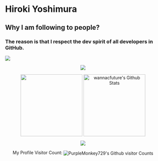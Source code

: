 # Hiroki Yoshimura
## Why I am following to people?
### The reason is that I respect the dev spirit of all developers in GitHub.
<img align="center" src="https://github-readme-activity-graph.vercel.app/graph?username=PurpleMonkey729&bg_color=222222&color=ffffff&line=1890ff&point=ffffff&area=true&hide_border=false" />
<p align="center">
<img align="center" src="https://github-profile-trophy.vercel.app/?username=PurpleMonkey729&title=MultiLanguage,Commits,Stars,Followers,Repositories,Issues" />
</p>
<p align="center">
<img align="center" height="200px" src="https://github-readme-stats.vercel.app/api/top-langs/?username=mastercodercat&langs_count=8&theme=dracula&layout=compact&hide=html,scss,makefile,ruby,css,less" />
<img align="center" height="200px" src="https://github-readme-stats-git-masterrstaa-rickstaa.vercel.app/api?username=PurpleMonkey729&show_icons=true&count_private=true&include_all_commits=true&line_height=25&theme=dracula" alt="wannacfuture's Github Stats" />
</p>
</p>
<div align="center" style="font-size: 25px;font-weight: 900;">
  <a href="https://github.com/starlitnightsky">
    <img src="https://github-readme-streak-stats.herokuapp.com?user=PurpleMonkey729&theme=dracula" />
  </a>
</div>

<p align="center">
	My Profile Visitor Count: <img align="center" src="https://profile-counter.glitch.me/PurpleMonkey729/count.svg" alt="PurpleMonkey729's Github visitor Counts" />
</p>
</section>
